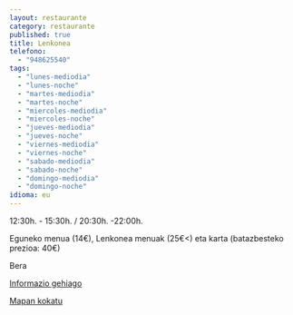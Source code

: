 ```yaml
---
layout: restaurante
category: restaurante
published: true
title: Lenkonea
telefono: 
  - "948625540"
tags: 
  - "lunes-mediodia"
  - "lunes-noche"
  - "martes-mediodia"
  - "martes-noche"
  - "miercoles-mediodia"
  - "miercoles-noche"
  - "jueves-mediodia"
  - "jueves-noche"
  - "viernes-mediodia"
  - "viernes-noche"
  - "sabado-mediodia"
  - "sabado-noche"
  - "domingo-mediodia"
  - "domingo-noche"
idioma: eu
---
```


12:30h. - 15:30h. / 20:30h. -22:00h.

Eguneko menua (14€), Lenkonea menuak (25€<) eta karta (batazbesteko prezioa: 40€)

Bera

[Informazio gehiago](http://www.consorciobertiz.org/consorcio/dondecomer/restaurantes/bera-es-0-175/restaurante-lenkonea-hotel-churrut.html)

[Mapan kokatu](https://maps.google.es/maps?q=lenkonea&amp;hl=es&amp;ll=43.320182,-1.685028&amp;spn=0.32521,0.617294&amp;sll=43.113641,-1.682539&amp;sspn=0.020395,0.038581&amp;t=h&amp;hq=lenkonea&amp;z=11&amp;iwloc=A "Lenkonea jatetxea")